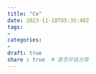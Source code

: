 ```yaml
---
title: "Ce"
date: 2023-11-18T05:35:40Z
tags:
- 
categories:
- 
draft: true
share : true  # 是否开启分享
---
```


